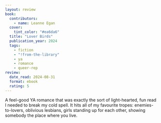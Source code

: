 ```yaml
---
layout: review
book:
  contributors:
    - name: Leanne Egan
  cover:
    tint_color: "#ea6da6"
  title: "Lover Birds"
  publication_year: 2024
  tags:
    - fiction
    - "!from-the-library"
    - ya
    - romance
    - queer-rep
review:
  date_read: 2024-08-31
  format: ebook
  rating: 5
---
```

A feel-good YA romance that was exactly the sort of light-hearted, fun read I needed to break my cold spell.
It hits all of my favourite tropes: enemies-to-lovers, oblivious lesbians, girls standing up for each other, showing somebody the place where you live.

